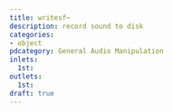 ```yaml
---
title: writesf~
description: record sound to disk
categories:
- object
pdcategory: General Audio Manipulation
inlets:
  1st:
outlets:
  1st:
draft: true
---
```


